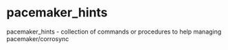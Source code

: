 # pacemaker_hints
pacemaker_hints - collection of commands or procedures to help managing pacemaker/corrosync
